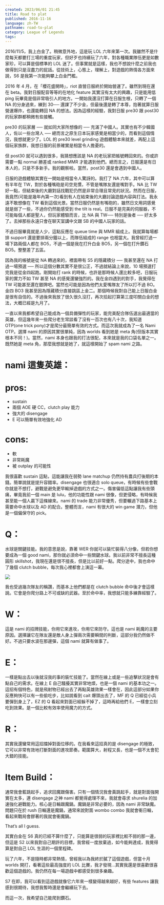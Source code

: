 ```yaml
---
created: 2023/06/01 21:45
title: Road to plat
published: 2016-11-16
language: zh-TW
pathname: road-to-plat
category: League of Legends
tags: 
---
```

2016/11/5，我上白金了。稍微意外地，這是玩 LOL 六年來第一次。我雖然不是什麼每天都要打三場的重度玩家，但好歹也持續玩了六年，對各種職業隊伍更是如數家珍，可以算是個標準的 LOL 迷了。但事實就是這樣，我也不想說什麼之前我也做得到只是沒盡力的屁話。從技術上，心態上，理解上，對遊戲的熱情各方面來說，S6 是我第一次能夠攀上白金門檻。

2016 年 4 月，在「櫻花盛開時」，riot 直營日服終於開始營運了。雖然到現在還在 beta。我對日服配音等等的在地化 feature 其實沒有太大的興趣，只是能用低 ping 玩畢竟是個非常吸引人的地方。一開始我還沒打算在日服生根，只轉了一個 NA 的分身過來，練到 30── 還課了不少金，但最後還是轉了本尊，抱著就算日服營運爆炸，也還能轉回 NA 的想法。因為這樣的經驗，我對日服 pre30 跟 post30 的玩家群都稍微有些接觸。

pre30 的玩家層 ── 就如同大家所想像的 ── 充滿了中國人。其實也有不少韓國人，佐以一些台灣人 ── 總而言之原生日本玩家感覺是相當少的，而看到這個情況，我想就更少了。LOL 的 pre30 level grinding 遊戲體驗本來就差，再配上這個玩家族群，我想日服的前景確實是相當令人擔憂的。

但 post30 就可以遇到很多，我猜想應該是 NA 的老玩家把帳號轉回來的。你或許需要一點 normal 勝差或 ranked MMR 才能遇到他們。總而言之，日服還是有日本人的，只是不多新手。我的觀察啦。當然，post30 還是會遇到中國人。

日服的遊戲體驗其實在一開始是相當令人驚訝的。我打了 NA 六年，其中可以算有半年在 TW，對於各種嘴砲是司空見慣，不管是嘴隊友還是嘴對手。NA 比 TW 好一點，但結束後的大廳對話找戰犯仍然是非常合理且常見的狀況。然而在日服，我竟然(可能是幾年內第一次)看到有人在結束後的大廳討論遊戲內容與打法。我永遠不敢想像在 TW 看到這個光景。當然日服仍然是有嘴砲的，雖然日文用詞感覺就是弱了一些，不過你仍然能感受到 the tilt is real。日服不是完美的伺服器，不可能每個人都是聖人，但玩家體驗而言，比 NA 與 TW── 特別是後者 ── 好太多了。去掉那些永遠只會在聊天室講中文跟 SB 的中國人玩家的話。

不過日服畢竟就是人少，這點反應在 queue time 與 MMR 組成上。我就算每場都排 support 還是要排兩分鐘以上，而隊伍組成的 range 也相當大。我曾經打過一場下路兩個人都在 BO5，不過一個是我在打升白金 BO5，另一個在打升鑽石 BO5。整整差了五區。

因為我的帳號是從 NA 轉過來的，裡面帶有 S5 的隱藏積分 ── 我甚至還在 NA 打過一場預選 ── 所以這個分數其實不是很公正，不過就結論上來說，10 場預選打完我是從金四起跑。剛開始打 rank 的時候，也許是那時候人還比較多吧，日服玩家的實力不如 TW 甚至 NA 的感覺還蠻強烈的。我在金四遇到的對手，我覺得在 TW 可能甚至還在銀牌吧。當然也可能是因為他們太愛嘴隊友了所以打不過 BO。金四 BO3 我甚至因為隱藏積分直接跳區上金二。那個時候我對自己能上日服白金是很有自信的。不過後來我放了很久很久沒打，再次拾起打算第三度叩關白金的想法，大概已經是九月了。

一直以來我都希望自己能成為一個具備彈性的玩家，能完美配合隊伍選出最適當的英雄，但這幾年來一些爬分老生常談看了沒有一百次也有八十次，我知道 OTP(one trick pony)才是爬分最簡單有效的方式。而這次我就成為了一名 Nami OTP。選擇 nami 的原因其實很單純，因為 worlds 看到她是 meta 角(但版本其實根本不同！)。當然，nami 本身也跟我的打法很配，本來就是我的口袋名單之一。既然她是 meta 角，那麼我想就是她了，就這樣開始了 spam nami 之路。

# nami 這隻英雄：

# pros:

- sustain
- 兩個 AOE 硬 CC，clutch play 能力
- 強大的 disengage
- E 可以簡單有效地強化 AD

# cons:

- 軟
- 非常耗魔
- 被 outplay 的可能性

我很喜歡 sustain 這點，這能讓我在弱勢 lane matchup 仍然持有農兵打後期的本錢。簡單說就是提升容錯率。disengage 也很適合 solo queue，有時候有些會戰你就是不想打，避戰是避免更早輸掉遊戲的方式之一。傷害偏低這點讓我有些頭痛，畢竟我前一個 main 是 lulu，他的功能性跟 nami 很像，但更侵略，有時候我甚至能一個人贏下這條線來。nami 的 trade 能力非常優秀，但要輾過下路基本上需要命中水球以及 AD 的配合。整體而言，nami 有很大的 win game 潛力，但他是一個偏保守的 pick。

# Q：

水球是關鍵技能。我的意思是說，靠著 WER 你就可以裝忙裝得八分像，但若你想要成為一個 good nami，那你就必須命中一些關鍵水球。我以前非常不擅長這種圓形 skillshot，我現在還是很不擅長，但是比以前好一點。爬分途中，我也命中了幾個 clutch bubble，每次我心裡都會上演這一幕。

![](https://www.youtube.com/watch?v=9ZfUILVQm-0&t=45s)

我也受過幾次隊友的稱讚，而基本上他們都是在 clutch bubble 命中後才會這樣說。它會是你爬分路上不可或缺的武器。至於命中率，我想就只能多練靠經驗了。

# W：

這是 nami 的招牌技能，你用它來進攻，你用它來防守。這也是 nami 耗魔的主要原因。選擇讓它在隊友還是敵人身上彈兩次需要瞬間的判斷，這部分我仍然做不好。不過只要水波在那邊彈，這個 nami 就算有做事了。

# E：

一樣是點出去以後就沒我的事的裝忙技能了。當然在線上或是一些追擊狀況是會有點自己的需求。在線上 E 自己騷擾其實非常地煩，也是一個 nami 的基本功之一。這招有個特色，就是飛射物已經出去了再點英雄效果一樣會在，因此這部分如果你反應夠快可以有一些偷吃步，比如說看到 cait 爆頭出去了，MF 的 Q 已經從小兵要彈到身上了，EZ 的 Q 看起來對面已經躲不掉了，這時再給他們 E，一樣會立刻吃到效果。是一個比較有效率使用魔力的方式。

# R：

其實我還蠻常用這招擋掉對面位移的。在我看來這招真的是 disengage 的極致，它可以非常有效地打斷對面的進攻節奏。範圍算大，射程又長，也是一個不太會犯大錯的技能。

# Item Build：

通常我會藍跳起手，追求回魔跟傷害。只有一個情況我會黃跳起手，就是對面強開實在太多，連 disengage 之神 nami 都覺得處理不來，我就會尋求 shurelia 的加速強化避戰能力。核心是日輪跟魔鍋。魔鍋是非常必要的，因為 nami 非常缺魔。問題只在於 rush 日輪還是魔鍋，通常來說對面 wombo combo 我就會衝日輪，看起來戰局會膠著的我就會衝魔鍋。

That’s all I guess.

其實白金在 S6 真的已經不算什麼了，只能算是很弱的玩家裡比較不弱的那一邊，但這是 S2 以來我對自己期許的目標，我曾經一度放棄過，如今能夠達成，我覺得算是對自己 LOL 生涯的一個里程碑。

玩了六年，不是隨時都非常熱情，曾經我以為我終於膩了這個遊戲，但當十月 worlds 開打，看著這些最高強度的 LOL 比賽，我才發現…其實我還是很喜歡很喜歡這個遊戲的。我仍然在每一場遊戲中都感受到很多樂趣。

S7 在即，我可以看到這遊戲就像它六年來一樣變得越來越好，有些 features 讓我感到很期待，我想我暫時還是會繼續玩下去。

而這一次，我希望自己能爬到鑽石。
